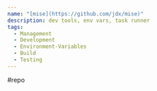 ```yaml
---
name: "[mise](https://github.com/jdx/mise)"
description: dev tools, env vars, task runner
tags:
  - Management
  - Development
  - Environment-Variables
  - Build
  - Testing
---
```

#repo